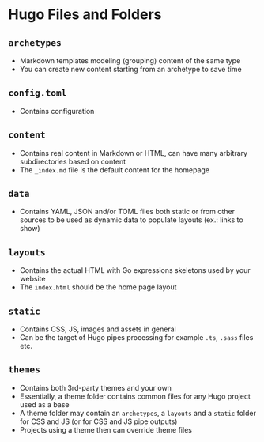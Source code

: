 # Hugo Files and Folders

## `archetypes`
- Markdown templates modeling (grouping) content of the same type
- You can create new content starting from an archetype to save time

## `config.toml`
- Contains configuration

## `content`
- Contains real content in Markdown or HTML, can have many arbitrary subdirectories based on content
- The `_index.md` file is the default content for the homepage

## `data`
- Contains YAML, JSON and/or TOML files both static or from other sources to be used as dynamic data to populate layouts (ex.: links to show)

## `layouts`
- Contains the actual HTML with Go expressions skeletons used by your website
- The `index.html` should be the home page layout

## `static`
- Contains CSS, JS, images and assets in general
- Can be the target of Hugo pipes processing for example `.ts`, `.sass` files etc.

## `themes`
- Contains both 3rd-party themes and your own
- Essentially, a theme folder contains common files for any Hugo project used as a base
- A theme folder may contain an `archetypes`, a `layouts` and a `static` folder for CSS and JS (or for CSS and JS pipe outputs)
- Projects using a theme then can override theme files
